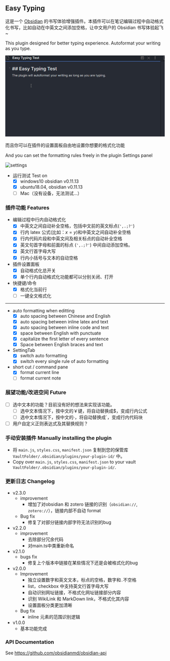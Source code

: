 ## Easy Typing

这是一个 [Obsidian](https://obsidian.md/) 的书写体验增强插件。本插件可以在笔记编辑过程中自动格式化书写，比如自动在中英文之间添加空格，让中文用户的 Obsidian 书写体验起飞~

This plugin designed for better typing experience. Autoformat your writing as you type.

![show](show.gif)

而且你可以在插件的设置面板自由地设置你想要的格式化功能

And you can set the formatting rules freely in the plugin Settings panel

![settings](settings.png)
- 运行测试 Test on
  - [x] windows10 obsidian v0.11.13
  - [x] ubuntu18.04, obsidian v0.11.13
  - [ ] Mac（没有设备，无法测试...）

### 插件功能 Features
- 编辑过程中行内自动格式化
	- [x] 中英文之间自动补全空格，包括中文前的英文标点(`',.;?'`)
	- [x] 行内 latex 公式(比如：$x=y$)和中英文之间自动补全空格
	- [x] 行内代码片段和中英文间及相关标点的自动补全空格
	- [x] 英文句首字母和前面的标点 (`',.;?'`) 中间自动添加空格。
    - [x] 英文行首字母大写
	- [x] 行内小括号与文本的自动空格
- 插件设置面板
    - [x] 自动格式化总开关
    - [x] 单个行内自动格式化功能都可以分别关闭、打开
- 快捷键/命令
	- [x]  格式化当前行
    - [ ]  一键全文格式化

---
- auto formatting when editting
  - [x] auto spacing between Chinese and English
  - [x] auto spacing between inline latex and text
  - [x] auto spacing between inline code and text
  - [x] space between English with punctuate
  - [x] capitalize the first letter of every sentence
  - [x] Space between English braces and text
- SettingTab
    - [x] switch auto formatting 
    - [x] switch every single rule of auto formatting
- short cut / command pane
    - [x] format current line
    - [ ] format current note 
### 展望功能/改进空间 Future
- [ ] 选中文本的功能？目前没有好的想法来实现该功能。
	- [ ] 选中文本情况下，按中文的￥键，将自动替换成$，变成行内公式
	- [ ] 选中文本情况下，按中文的·，将自动替换成`，变成行内代码块
- [ ] 用户自定义正则表达式及其替换规则？
### 手动安装插件 Manually installing the plugin

- 将 `main.js`, `styles.css`, `manifest.json` 复制到您的保管库 `VaultFolder/.obsidian/plugins/your-plugin-id/` 中。
- Copy over `main.js`, `styles.css`, `manifest.json` to your vault `VaultFolder/.obsidian/plugins/your-plugin-id/`.

### 更新日志 Changelog
- v2.3.0
  - improvement
    - 增加了对obsidian 和 zotero 链接的识别（`obsidian://`, `zotero://`），链接内部不自动 format
  - Bug fix
    - 修复了对部分链接内部字符无法识别的bug
- v2.2.0
  - improvement
    - 去除部分冗余代码
    - 对main.ts中类重新命名
- v2.1.0
  - bugs fix    
    - 修复上个版本中链接在某些情况下还是会被格式化的bug
- v2.0.0
  - Improvement
    - 独立设置数字和英文文本，标点的空格，数字和`.`不空格
    - list，checkbox 中支持英文行首字母大写
    - 自动识别网址链接，不格式化网址链接部分内容
    - 识别 WikiLink 和 MarkDown link，不格式化其内容
    - 设置面板分类更加清晰
  - Bug fix
    - inline 元素的范围识别逻辑
- v1.0.0
  - 基本功能完成


### API Documentation

See https://github.com/obsidianmd/obsidian-api
